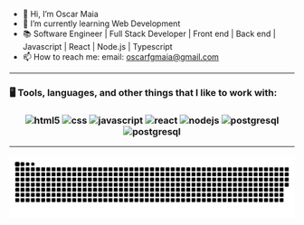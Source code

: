 - 👋 Hi, I’m Oscar Maia
- 🌱 I’m currently learning Web Development
- 📚 Software Engineer | Full Stack Developer | Front end | Back end | Javascript | React | Node.js | Typescript
- 📫 How to reach me: email: oscarfgmaia@gmail.com

<hr/>
<h3>🖥️ Tools, languages, and other things that I like to work with:<h3/>
<div align=center>
 <img alt="html5" src="https://img.shields.io/badge/HTML5-E34F26?style=for-the-badge&logo=html5&logoColor=white">
 <img alt="css" src="https://img.shields.io/badge/CSS3-1572B6?style=for-the-badge&logo=css3&logoColor=white">
 <img alt="javascript" src="https://img.shields.io/badge/JavaScript-F7DF1E?style=for-the-badge&logo=javascript&logoColor=black">
 <img alt="react" src="https://img.shields.io/badge/React-20232A?style=for-the-badge&logo=react&logoColor=61DAFB">
 <img alt="nodejs" src="https://img.shields.io/badge/Node.js-43853D?style=for-the-badge&logo=node.js&logoColor=white">
 <img alt="postgresql" src="https://img.shields.io/badge/PostgreSQL-316192?style=for-the-badge&logo=postgresql&logoColor=white">
 <img alt="postgresql" src="https://img.shields.io/badge/MongoDB-4EA94B?style=for-the-badge&logo=mongodb&logoColor=white">
</div>
<hr/>

 ![Snake animation](https://github.com/oscarfgmaia/oscarfgmaia/blob/output/github-contribution-grid-snake.svg)
